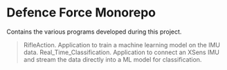 # Defence Force Monorepo
Contains the various programs developed during this project.
> RifleAction. Application to train a machine learning model on the IMU data.
> Real_Time_Classification. Application to connect an XSens IMU and stream the data directly into a ML model for classification.
 
